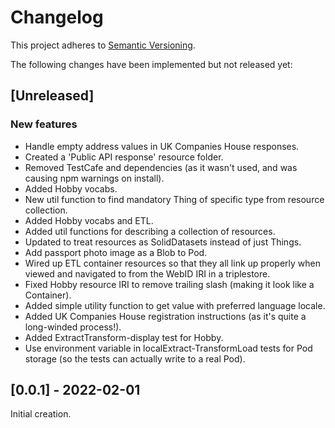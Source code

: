 # Changelog

This project adheres to [Semantic Versioning](http://semver.org/spec/v2.0.0.html).

The following changes have been implemented but not released yet:

## [Unreleased]

### New features

- Handle empty address values in UK Companies House responses.
- Created a 'Public API response' resource folder.
- Removed TestCafe and dependencies (as it wasn't used, and was causing npm
  warnings on install).
- Added Hobby vocabs.
- New util function to find mandatory Thing of specific type from resource
  collection.
- Added Hobby vocabs and ETL.
- Added util functions for describing a collection of resources.
- Updated to treat resources as SolidDatasets instead of just Things.
- Add passport photo image as a Blob to Pod.
- Wired up ETL container resources so that they all link up properly when viewed
  and navigated to from the WebID IRI in a triplestore.
- Fixed Hobby resource IRI to remove trailing slash (making it look like a
  Container).
- Added simple utility function to get value with preferred language locale.
- Added UK Companies House registration instructions (as it's quite a
  long-winded process!).
- Added ExtractTransform-display test for Hobby.
- Use environment variable in localExtract-TransformLoad tests for Pod storage
  (so the tests can actually write to a real Pod).

## [0.0.1] - 2022-02-01

Initial creation.
